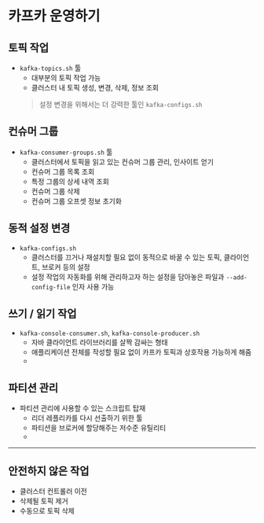 # 카프카 운영하기

## 토픽 작업

- `kafka-topics.sh` 툴
	- 대부분의 토픽 작업 가능
	- 클러스터 내 토픽 생성, 변경, 삭제, 정보 조회
	> 설정 변경을 위해서는 더 강력한 툴인 `kafka-configs.sh`
	

## 컨슈머 그룹

- `kafka-consumer-groups.sh` 툴
	- 클러스터에서 토픽을 읽고 있는 컨슈머 그룹 관리, 인사이트 얻기
	- 컨슈머 그룹 목록 조회
	- 특정 그룹의 상세 내역 조회
	- 컨슈머 그룹 삭제
	- 컨슈머 그룹 오프셋 정보 초기화

## 동적 설정 변경

- `kafka-configs.sh`
	- 클러스터를 끄거나 재설치할 필요 없이 동적으로 바꿀 수 있는 토픽, 클라이언트, 브로커 등의 설정
	- 설정 작업의 자동화를 위해 관리하고자 하는 설정을 담아놓은 파일과 `--add-config-file` 인자 사용 가능

## 쓰기 / 읽기 작업

- `kafka-console-consumer.sh`, `kafka-console-producer.sh`
	- 자바 클라이언트 라이브러리를 살짝 감싸는 형태
	- 애플리케이션 전체를 작성할 필요 없이 카프카 토픽과 상호작용 가능하게 해줌
	- 

## 파티션 관리

- 파티션 관리에 사용할 수 있는 스크립트 탑재
	- 리더 레플리카를 다시 선출하기 위한 툴
	- 파티션을 브로커에 할당해주는 저수준 유틸리티
	- 

---
## 안전하지 않은 작업

- 클러스터 컨트롤러 이전
- 삭제될 토픽 제거
- 수동으로 토픽 삭제

